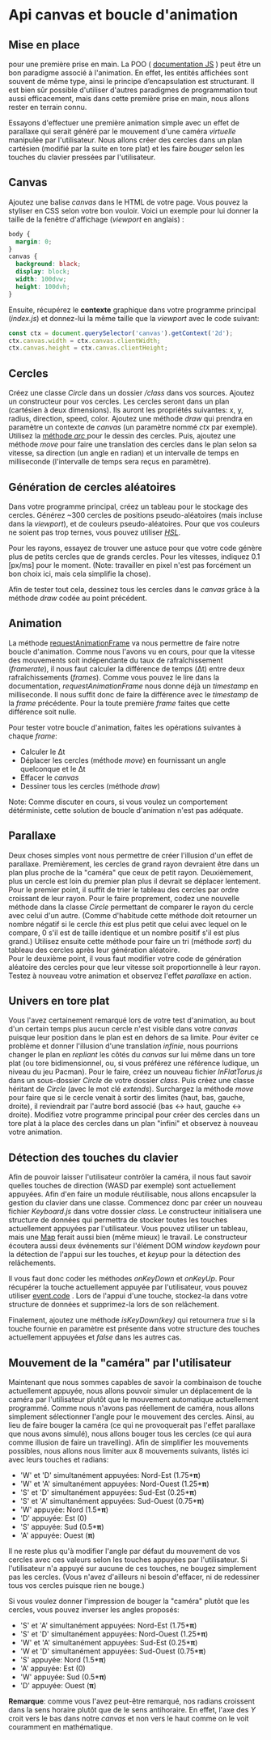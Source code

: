 # Api canvas et boucle d'animation

## Mise en place

  pour une première prise en main. 
La POO ( [documentation JS](https://fr.javascript.info/classes) ) peut être un bon paradigme associé à l'animation. En effet, les entités affichées sont souvent de même type, ainsi le principe d’encapsulation est structurant.
Il est bien sûr possible d'utiliser d'autres paradigmes de programmation tout aussi efficacement, mais dans cette première prise en main, nous allons rester en terrain connu.

Essayons d'effectuer une première animation simple avec un effet de parallaxe qui serait généré par le mouvement d'une caméra *virtuelle* manipulée par l'utilisateur. 
Nous allons créer des cercles dans un plan cartésien (modifié par la suite en tore plat) et les faire *bouger* selon les touches du clavier pressées par l'utilisateur.

## Canvas
Ajoutez une balise *canvas* dans le HTML de votre page. Vous pouvez la styliser en CSS selon votre bon vouloir. 
Voici un exemple pour lui donner la taille de la fenêtre d'affichage (*viewport* en anglais) :

```css
body { 
  margin: 0; 
} 
canvas { 
  background: black;
  display: block;
  width: 100dvw;
  height: 100dvh;
}
```

Ensuite, récupérez le **contexte** graphique dans votre programme principal (*index.js*) et donnez-lui la même taille que la *viewport* avec le code suivant:

```js
const ctx = document.querySelector('canvas').getContext('2d');
ctx.canvas.width = ctx.canvas.clientWidth;
ctx.canvas.height = ctx.canvas.clientHeight;
```

## Cercles

Créez une classe *Circle* dans un dossier */class* dans vos sources. Ajoutez un constructeur pour vos cercles. Les cercles seront dans un plan (cartésien à deux dimensions). 
Ils auront les propriétés suivantes: x, y, radius, direction, speed, color. Ajoutez une méthode *draw* qui prendra en paramètre un contexte de *canvas* (un paramètre nommé *ctx* par exemple). 
Utilisez la [méthode *arc* ](https://developer.mozilla.org/fr/docs/Web/API/CanvasRenderingContext2D/arc) pour le dessin des cercles. 
Puis, ajoutez une méthode *move* pour faire une translation des cercles dans le plan selon sa vitesse, sa direction (un angle en radian) et un intervalle de temps en milliseconde (l'intervalle de temps sera reçus en paramètre).


## Génération de cercles aléatoires

Dans votre programme principal, créez un tableau pour le stockage des cercles. 
Générez ~300 cercles de positions pseudo-aléatoires (mais incluse dans la *viewport*), et de couleurs pseudo-aléatoires. 
Pour que vos couleurs ne soient pas trop ternes, vous pouvez utiliser [*HSL*](https://developer.mozilla.org/fr/docs/Web/CSS/color_value/hsl). 

Pour les rayons, essayez de trouver une astuce pour que votre code génère plus de petits cercles que de grands cercles. Pour les vitesses, indiquez 0.1 [px/ms] pour le moment. (Note: travailler en pixel n'est pas forcément un bon choix ici, mais cela simplifie la chose).

Afin de tester tout cela, dessinez tous les cercles dans le *canvas* grâce à la méthode *draw* codée au point précédent.

## Animation
La méthode [requestAnimationFrame](https://developer.mozilla.org/fr/docs/Web/API/Window/requestAnimationFrame) va nous permettre de faire notre boucle d'animation.
Comme nous l'avons vu en cours, pour que la vitesse des mouvements soit indépendante du taux de rafraîchissement (*framerate*), il nous faut calculer la différence de temps (Δt) entre deux rafraîchissements (*frames*).
Comme vous pouvez le lire dans la documentation, *requestAnimationFrame* nous donne déjà un *timestamp* en milliseconde. 
Il nous suffit donc de faire la différence avec le *timestamp* de la *frame* précédente. Pour la toute première *frame* faites que cette différence soit nulle.

Pour tester votre boucle d'animation, faites les opérations suivantes à chaque *frame*:

- Calculer le Δt
- Déplacer les cercles (méthode *move*) en fournissant un angle quelconque et le Δt
- Effacer le *canvas*
- Dessiner tous les cercles (méthode *draw*)

Note: Comme discuter en cours, si vous voulez un comportement détérministe, cette solution de boucle d'animation n'est pas adéquate.

## Parallaxe
Deux choses simples vont nous permettre de créer l'illusion d'un effet de parallaxe. Premièrement, les cercles de grand rayon devraient être dans un plan plus proche de la "caméra" que ceux de petit rayon.
Deuxièmement, plus un cercle est loin du premier plan plus il devrait se déplacer lentement. Pour le premier point, il suffit de trier le tableau des cercles par ordre croissant de leur rayon.
Pour le faire proprement, codez une nouvelle méthode dans la classe *Circle* permettant de comparer le rayon du cercle avec celui d'un autre.
(Comme d'habitude cette méthode doit retourner un nombre négatif si le cercle *this* est plus petit que celui avec lequel on le compare, 0 s'il est de taille identique et un nombre positif s'il est plus grand.)
Utilisez ensuite cette méthode pour faire un tri (méthode *sort*) du tableau des cercles après leur génération aléatoire.  
Pour le deuxième point, il vous faut modifier votre code de génération aléatoire des cercles pour que leur vitesse soit proportionnelle à leur rayon. Testez à nouveau votre animation et observez l'effet *parallaxe* en action.

##  Univers en tore plat  
Vous l'avez certainement remarqué lors de votre test d'animation, au bout d'un certain temps plus aucun cercle n'est visible dans votre *canvas* puisque leur position dans le plan est en dehors de sa limite.
Pour éviter ce problème et donner l'illusion d'une translation *infinie*, nous pourrions changer le plan en *repliant* les côtés du *canvas* sur lui même dans un tore plat (ou tore bidimensionnel, ou, si vous préférez une référence ludique, un niveau du jeu Pacman).
Pour le faire, créez un nouveau fichier *InFlatTorus.js* dans un sous-dossier *Circle* de votre dossier *class*. Puis créez une classe héritant de *Circle* (avec le mot clé *extends*). Surchargez la méthode *move* pour faire que si le cercle venait à sortir des limites (haut, bas, gauche, droite), 
il reviendrait par l'autre bord associé (bas <-> haut, gauche <-> droite). 
Modifiez votre programme principal pour créer des cercles dans un tore plat à la place des cercles dans un plan "infini" et observez à nouveau votre animation.

## Détection des touches du clavier
Afin de pouvoir laisser l'utilisateur contrôler la caméra, il nous faut savoir quelles touches de direction (WASD  par exemple) sont actuellement appuyées. 
Afin d'en faire un module réutilisable, nous allons encapsuler la gestion du clavier dans une classe. 
Commencez donc par créer un nouveau fichier *Keyboard.js* dans votre dossier *class*. 
Le constructeur initialisera une structure de données qui permettra de stocker toutes les touches actuellement appuyées par l'utilisateur.
Vous pouvez utiliser un tableau, mais une [Map](https://developer.mozilla.org/en-US/docs/Web/JavaScript/Reference/Global_Objects/Map) ferait aussi bien (même mieux) le travail.
Le constructeur écoutera aussi deux événements sur l'élément DOM *window*  *keydown* pour la détection de l'appui sur les touches, et *keyup* pour la détection des relâchements. 

Il vous faut donc coder les méthodes *onKeyDown* et *onKeyUp*. Pour récupérer la touche actuellement appuyée par l'utilisateur, vous pouvez utiliser [
event.code](https://developer.mozilla.org/en-US/docs/Web/API/KeyboardEvent/code) . Lors de l'appui d'une touche, stockez-la dans votre structure de données et supprimez-la lors de son relâchement.

Finalement, ajoutez une méthode *isKeyDown(key)* qui retournera *true* si la touche fournie en paramètre est présente dans votre structure des touches actuellement appuyées et *false* dans les autres cas.

## Mouvement de la "caméra" par l'utilisateur

Maintenant que nous sommes capables de savoir la combinaison de touche actuellement appuyée, nous allons pouvoir simuler un déplacement de la caméra par l'utilisateur plutôt que le mouvement automatique actuellement programmé.
Comme nous n'avons pas réellement de caméra, nous allons simplement sélectionner l'angle pour le mouvement des cercles.
Ainsi, au lieu de faire bouger la caméra (ce qui ne provoquerait pas l'effet parallaxe que nous avons simulé), nous allons bouger tous les cercles (ce qui aura comme illusion de faire un travelling).
Afin de simplifier les mouvements possibles, nous allons nous limiter aux 8 mouvements suivants, listés ici avec leurs touches et radians:

 - 'W' et 'D' simultanément appuyées: Nord-Est (1.75***π**)
 - 'W' et 'A' simultanément appuyées: Nord-Ouest (1.25***π**)
 - 'S' et 'D' simultanément appuyées: Sud-Est (0.25***π**)
 - 'S' et 'A' simultanément appuyées: Sud-Ouest (0.75***π**)
 - 'W' appuyée: Nord (1.5***π**)
 - 'D' appuyée: Est (0)
 - 'S' appuyée: Sud (0.5***π**)
 - 'A' appuyée: Ouest (**π**)

Il ne reste plus qu'à modifier l'angle par défaut du mouvement de vos cercles avec ces valeurs selon les touches appuyées par l'utilisateur.
Si l'utilisateur n'a appuyé sur aucune de ces touches, ne bougez simplement pas les cercles. (Vous n'avez d'ailleurs ni besoin d'effacer, ni de redessiner tous vos cercles puisque rien ne bouge.)

Si vous voulez donner l'impression de bouger la "caméra" plutôt que les cercles, vous pouvez inverser les angles proposés:

 - 'S' et 'A' simultanément appuyées: Nord-Est (1.75***π**)
 - 'S' et 'D' simultanément appuyées: Nord-Ouest (1.25***π**)
 - 'W' et 'A' simultanément appuyées: Sud-Est (0.25***π**)
 - 'W et 'D' simultanément appuyées: Sud-Ouest (0.75***π**)
 - 'S' appuyée: Nord (1.5***π**)
 - 'A' appuyée: Est (0)
 - 'W' appuyée: Sud (0.5***π**)
 - 'D' appuyée: Ouest (**π**)

**Remarque**: comme vous l'avez peut-être remarqué, nos radians croissent dans la sens horaire plutôt que de le sens antihoraire.  En effet,  l'axe des *Y* croit vers le bas dans notre *canvas* et non vers le haut comme on le voit couramment en mathématique. 
